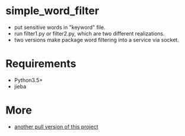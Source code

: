 # simple_word_filter
* put sensitive words in "keyword" file.
* run filter1.py or filter2.py, which are two different realizations.
* two versions make package word filtering into a service via socket.

# Requirements
* Python3.5+
* jieba

# More
* [another pull version of this project](https://github.com/YAOYI626/my_simple_word_filter)